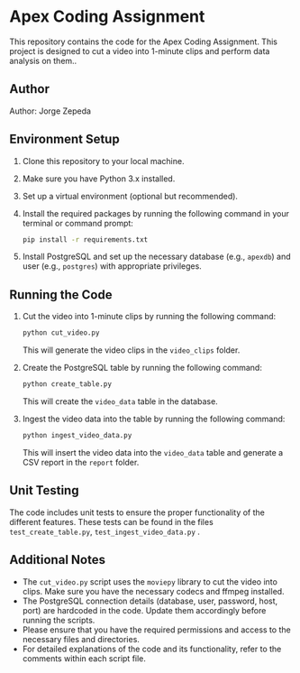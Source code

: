 


# Apex Coding Assignment

This repository contains the code for the Apex Coding Assignment. This project is designed to cut a video into 1-minute clips and perform data analysis on them..


## Author
Author: Jorge Zepeda



## Environment Setup

1. Clone this repository to your local machine.
2. Make sure you have Python 3.x installed.
3. Set up a virtual environment (optional but recommended).
4. Install the required packages by running the following command in your terminal or command prompt:

   ```bash
   pip install -r requirements.txt
   ```

5. Install PostgreSQL and set up the necessary database (e.g., `apexdb`) and user (e.g., `postgres`) with appropriate privileges.

## Running the Code

1. Cut the video into 1-minute clips by running the following command:

   ```bash
   python cut_video.py
   ```

   This will generate the video clips in the `video_clips` folder.

2. Create the PostgreSQL table by running the following command:

   ```bash
   python create_table.py
   ```

   This will create the `video_data` table in the database.

3. Ingest the video data into the table by running the following command:

   ```bash
   python ingest_video_data.py
   ```

   This will insert the video data into the `video_data` table and generate a CSV report in the `report` folder.

## Unit Testing
The code includes unit tests to ensure the proper functionality of the different features. These tests can be found in the files `test_create_table.py`, `test_ingest_video_data.py` .

## Additional Notes

- The `cut_video.py` script uses the `moviepy` library to cut the video into clips. Make sure you have the necessary codecs and ffmpeg installed.
- The PostgreSQL connection details (database, user, password, host, port) are hardcoded in the code. Update them accordingly before running the scripts.
- Please ensure that you have the required permissions and access to the necessary files and directories.
- For detailed explanations of the code and its functionality, refer to the comments within each script file.




